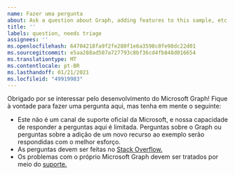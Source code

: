 ```yaml
---
name: Fazer uma pergunta
about: Ask a question about Graph, adding features to this sample, etc.
title: ''
labels: question, needs triage
assignees: ''
ms.openlocfilehash: 64704218fa9f2fe280f1e6a3598c8fe98dc22d01
ms.sourcegitcommit: e5aa288ad507a727793c8bf36cd4fb848d016654
ms.translationtype: MT
ms.contentlocale: pt-BR
ms.lasthandoff: 01/21/2021
ms.locfileid: "49919983"
---
```

Obrigado por se interessar pelo desenvolvimento do Microsoft Graph! Fique à vontade para fazer uma pergunta aqui, mas tenha em mente o seguinte:

- Este não é um canal de suporte oficial da Microsoft, e nossa capacidade de responder a perguntas aqui é limitada. Perguntas sobre o Graph ou perguntas sobre a adição de um novo recurso ao exemplo serão respondidas com o melhor esforço.
- As perguntas devem ser feitas no [Stack Overflow.](https://stackoverflow.com/questions/tagged/microsoft-graph)
- Os problemas com o próprio Microsoft Graph devem ser tratados por meio do [suporte.](https://developer.microsoft.com/graph/support)
